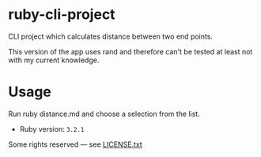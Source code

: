 # ruby-cli-project

CLI project which calculates distance between two end points.

This version of the app uses rand and therefore can't be tested at least not with my current knowledge.

# Usage
Run ruby distance.md and choose a selection from the list.

- Ruby version: `3.2.1`

Some rights reserved — see [LICENSE.txt](LICENSE.txt)
